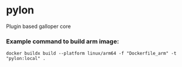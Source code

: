 # pylon

Plugin based galloper core

### Example command to build arm image:
`docker buildx build --platform linux/arm64 -f "Dockerfile_arm" -t "pylon:local" .`